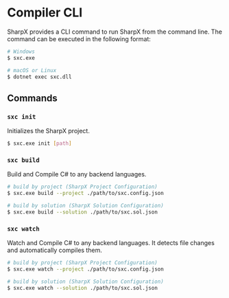 # Compiler CLI

SharpX provides a CLI command to run SharpX from the command line.
The command can be executed in the following format:

```bash
# Windows
$ sxc.exe

# macOS or Linux
$ dotnet exec sxc.dll
```

## Commands

### `sxc init`

Initializes the SharpX project.

```bash
$ sxc.exe init [path]
```

### `sxc build`

Build and Compile C# to any backend languages.

```bash
# build by project (SharpX Project Configuration)
$ sxc.exe build --project ./path/to/sxc.config.json

# build by solution (SharpX Solution Configuration)
$ sxc.exe build --solution ./path/to/sxc.sol.json
```

### `sxc watch`

Watch and Compile C# to any backend languages.
It detects file changes and automatically compiles them.

```bash
# build by project (SharpX Project Configuration)
$ sxc.exe watch --project ./path/to/sxc.config.json

# build by solution (SharpX Solution Configuration)
$ sxc.exe watch --solution ./path/to/sxc.sol.json
```
